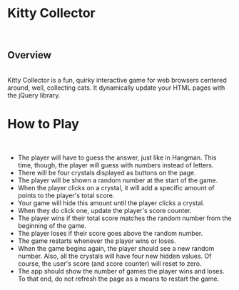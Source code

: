 <b><h1>Kitty Collector</h1></b><br/>

<b><h2>Overview</h2></b><br/>
Kitty Collector is a fun, quirky interactive game for web browsers centered around, well, collecting cats. 
It dynamically update your HTML pages with the jQuery library.


<b><h1>How to Play</b></h2><br/>
<ul>
<li>The player will have to guess the answer, just like in Hangman. This time, though, the player will guess with numbers instead of letters.</li>
<li>There will be four crystals displayed as buttons on the page.</li>
<li>The player will be shown a random number at the start of the game.</li>
<li>When the player clicks on a crystal, it will add a specific amount of points to the player's total score.</li>
<li>Your game will hide this amount until the player clicks a crystal.</li>
<li>When they do click one, update the player's score counter.</li>
<li>The player wins if their total score matches the random number from the beginning of the game.</li>
<li>The player loses if their score goes above the random number.</li>
<li>The game restarts whenever the player wins or loses.</li>
<li>When the game begins again, the player should see a new random number. Also, all the crystals will have four new hidden values. Of course, the user's score (and score counter) will reset to zero.</li>
<li>The app should show the number of games the player wins and loses. To that end, do not refresh the page as a means to restart the game.</li>
</ul>
